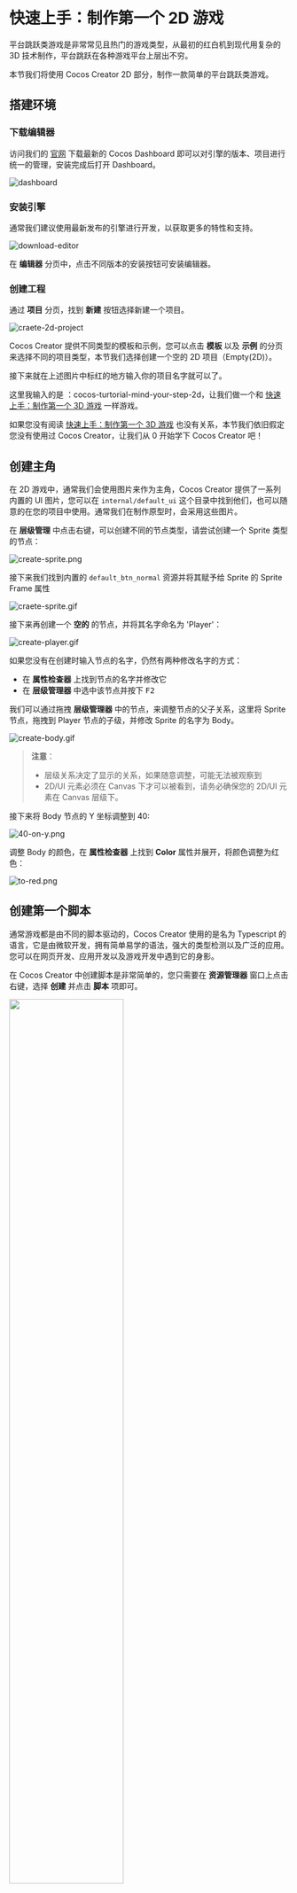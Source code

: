 # 快速上手：制作第一个 2D 游戏

平台跳跃类游戏是非常常见且热门的游戏类型，从最初的红白机到现代用复杂的 3D 技术制作，平台跳跃在各种游戏平台上层出不穷。

本节我们将使用 Cocos Creator 2D 部分，制作一款简单的平台跳跃类游戏。

## 搭建环境

### 下载编辑器

访问我们的 [官网](https://www.cocos.com/creator-download) 下载最新的 Cocos Dashboard 即可以对引擎的版本、项目进行统一的管理，安装完成后打开 Dashboard。

![dashboard](images/projects.png)

### 安装引擎

通常我们建议使用最新发布的引擎进行开发，以获取更多的特性和支持。

![download-editor](images/download-editor.png)

在 **编辑器** 分页中，点击不同版本的安装按钮可安装编辑器。

### 创建工程

通过 **项目** 分页，找到 **新建** 按钮选择新建一个项目。

![craete-2d-project](images/create-2d-empty.png)

Cocos Creator 提供不同类型的模板和示例，您可以点击 **模板** 以及 **示例** 的分页来选择不同的项目类型，本节我们选择创建一个空的 2D 项目（Empty(2D)）。

接下来就在上述图片中标红的地方输入你的项目名字就可以了。

这里我输入的是 ：cocos-turtorial-mind-your-step-2d，让我们做一个和 [快速上手：制作第一个 3D 游戏](../first-game/index.md) 一样游戏。

如果您没有阅读 [快速上手：制作第一个 3D 游戏](../first-game-2d/index.md) 也没有关系，本节我们依旧假定您没有使用过 Cocos Creator，让我们从 0 开始学下 Cocos Creator 吧！

## 创建主角

在 2D 游戏中，通常我们会使用图片来作为主角，Cocos Creator 提供了一系列内置的 UI 图片，您可以在 `internal/default_ui` 这个目录中找到他们，也可以随意的在您的项目中使用。通常我们在制作原型时，会采用这些图片。

在 **层级管理** 中点击右键，可以创建不同的节点类型，请尝试创建一个 Sprite 类型的节点：

![create-sprite.png](images/create-sprite.png)

接下来我们找到内置的 `default_btn_normal` 资源并将其赋予给 Sprite 的 Sprite Frame 属性

![craete-sprite.gif](images/create-sprite.gif)

接下来再创建一个 **空的** 的节点，并将其名字命名为 'Player'：

![create-player.gif](images/create-player.gif)

如果您没有在创建时输入节点的名字，仍然有两种修改名字的方式：

- 在 **属性检查器** 上找到节点的名字并修改它
- 在 **层级管理器**  中选中该节点并按下 <kbd>F2</kbd>

我们可以通过拖拽 **层级管理器** 中的节点，来调整节点的父子关系，这里将 Sprite 节点，拖拽到 Player 节点的子级，并修改 Sprite 的名字为 Body。

![create-body.gif](./images/create-body.gif)

> **注意**：
> - 层级关系决定了显示的关系，如果随意调整，可能无法被观察到
> - 2D/UI 元素必须在 Canvas 下才可以被看到，请务必确保您的 2D/UI 元素在 Canvas 层级下。

接下来将 Body 节点的 Y 坐标调整到 40:

![40-on-y.png](images/40-on-y.png)

调整 Body 的颜色，在 **属性检查器** 上找到 **Color** 属性并展开，将颜色调整为红色：

![to-red.png](images/to-red.png)

## 创建第一个脚本

通常游戏都是由不同的脚本驱动的，Cocos Creator 使用的是名为 Typescript 的语言，它是由微软开发，拥有简单易学的语法，强大的类型检测以及广泛的应用。 您可以在网页开发、应用开发以及游戏开发中遇到它的身影。

在 Cocos Creator 中创建脚本是非常简单的，您只需要在 **资源管理器** 窗口上点击右键，选择 **创建** 并点击 **脚本** 项即可。

<img src='images/create-fist-script.png' width='64%' height='64%'></img>

通常我们会选择创建一个新的目录来存放这些脚本，接下来我们将创建一个名为 'Scripts' 的目录并新建一个名为 `PlayerController` 的脚本用于控制角色：

![create-scripts.gif](images/create-scripts.gif)

这样由引擎模板创建的脚本为组件，他的代码如下：

```ts
import { _decorator, Component, Node } from 'cc';
const { ccclass, property } = _decorator;

@ccclass('PlayerController')
export class PlayerController extends Component {
    start() {

    }

    update(deltaTime: number) {
        
    }
}
```

**组件** 必须要挂在在某个节点上才会生效，因此尝试将 PlayerController 脚本拖拽到 Player 节点的 **属性检查器上**：

![add-player-controller.gif](images/add-player-controller.gif)

> 您也可以点击 **Add Component** 按钮来添加不同的组件。

## 制作地图

在 2D 游戏里面，地图同样的也可以用图片来代替。实际上，在 2D 游戏里面绝大多数的可见物都可以用图像来描述。这也是 2D 游戏比 3D 游戏简单的地方，所以通常最开始学习时，我们可以考虑从 2D 部分开始。

我们根据上述创建角色 Body 的步骤创建一个地图块，并将其命名为 Box，并使其大小和角色一致。

- 在 **层级管理器** 里面点击右键创建一个新的精灵（Sprite）节点并选择将 **Sprite Frame** 属性配置为 default_btn_normal
- 修改其名字为 Box

![create-box.png](images/create-box.png)

### 预制体

预制体是引擎的一种特殊资源，他可以将节点作为一种资源持久化的保存在 **资源管理器** 里面，这样就可以复用到其他情景。

制作预制体的方法也比较简单，我们只需找到刚刚制作的 Box 节点，拖拽他到 **资源管理器** 里面。

场景内的 Box 节点，运行游戏之前可以将它删除。

![create-box-prefab.gif](images/create-box-prefab.gif)

> 一般来说，我们会用不同的目录来存放不同类型的资源，保持您的工程目录干净整洁是非常好的习惯！

### 保存场景

引擎必须要一个场景才可以正常运行，目前我们编辑的场景是未经保存的，在 **资源管理器** 里面创建一个名为 Scene 的目录用于保存场景：

![scene-dir.png](images/scene-dir.png)

按下 <kbd>Ctrl</kbd> + <kbd>S</kbd>，在首次保存场景时会弹出保存的界面，之后我们输入 game，并将其保存在 Scene 目录下：

![save-scene.png](images/save-scene.png)

此时场景就保存完毕，我们可以在 **资源管理器** 内看到场景资源，以后任何的修改都可以通过按下 <kbd>Ctrl</kbd> + <kbd>S</kbd> 来保存到 game 这个场景内。

![saved-scene.png](images/saved-scene.png)

此时就可以观察到整个场景的状态，红色用于代表玩家而白色代表地面的地块。

![scene.png](images/scene.png)

> 记得随时保存你的场景，以避免在断电或不可预知的情况下的内容丢失。

## 完善角色

虽然我们角色已经制作好了，但是他完全不能动起来，也没有任何代码可以驱动他。因此我们接下来将从这两个方
面努力去完善角色。

### 让角色动起来

对于角色，我们的策略是：

- 当前鼠标被按下时，角色开始跳跃
- 当角色跳跃一定的时间后，结束跳跃过程

因此我们可以在脚本中添加一些方法，用于完善角色的行为：

- 监听鼠标输入

    ```ts
    onMouseUp(event: EventMouse) {}
    ```

- 根据步数跳跃：

    ```ts
    jumpByStep(step: number) {}
    ```

- 根据每次的更新来计算角色最新的位置：

    ```ts
    update (deltaTime: number) {}
    ```

接下来我们来完善这些方法：

#### 监听输入

Cocos Creator 支持鼠标、键盘、触摸以及游戏手柄等硬件，并将其封装在了 `input` 这个类里面，我们可以通过如下的代码来监听输入：

```ts
start () {
    input.on(Input.EventType.MOUSE_UP, this.onMouseUp, this);
}
```

> `input` 和 `Input` 是实例和类型的区别。

上述代码将监听鼠标弹起的事件并调用 `onMouseUp` 这个方法。

在 `onMouseUp` 这个方法内，我们通过判断鼠标是左键还是右键被按下，来确定要跳几步：

```ts
onMouseUp(event: EventMouse) {
    if (event.getButton() === 0) {
        this.jumpByStep(1);
    } else if (event.getButton() === 2) {
        this.jumpByStep(2);
    }
}
```

`getButton` 方法会在鼠标左键被按下时返回 0，而右键则是 2。

#### 移动角色

对于大多与游戏角色来说，动起来的概念就是将其位置发生变化，对于匀速移动的物体，他移动后的位置应该是如下描述的：

```math
P_1 = P_0 + v*t
```

因此我们可以通过计算上一次物体的位置，在加上速度和时间的乘积即可。而时间间隔我们采用 `update` 方法里面的 `deltaTime` 参数。

```ts
update (deltaTime: number) {}
```

这里我们整理下角色移动所需要的一些信息：

- 是否开始跳跃： `_startJump`，用于判断角色是否在跳跃状态
- 跳跃步数：一步或者两步 `_jumpStep`，用于记录鼠标的输入，并将其转化为数值。因为我们规定角色最多只能跳两步，那么他可能是 1 或者 2。
- 跳跃时间：`_jumpTime`，这个数值类型的变量用于记录整个跳跃的时长
- 当前的跳跃时间：`_curJumpTime`，每次跳跃前，将这个值置为 0，在更新时进行累计并和 `_jumpTime` 进行对比，如果超过了 `_jumpTime`，那么我们认为角色完成了一次完整的跳跃
- 移动速度：`_curJumpSpeed`，用于记录跳跃时的移动速度
- 当前的位置：`_curPos`，记录和计算角色的当前位置
- 位移： `_deltaPos`，每一帧我们都需要记录下位置和时间间隔的乘积，我们将用他来存储计算结果
- 目标位置：`_targetPos`，最终的落点，我们将在跳跃结束时将角色移动这个位置以确保最终的位置正确，这样可以处理掉某些误差的情况

在 PlayerController 中添加上述的属性：

```ts
private _startJump: boolean = false;
private _jumpStep: number = 0;
private _curJumpTime: number = 0;
private _jumpTime: number = 0.3;
private _curJumpSpeed: number = 0;
private _curPos: Vec3 = new Vec3();
private _deltaPos: Vec3 = new Vec3(0, 0, 0);
private _targetPos: Vec3 = new Vec3();   
```

那么我们要做的事情很容易这么做：

- 在 `jumpByStep` 里面计算出角色要移动所必须的信息
- 在 `update` 里面执行角色运动的行为

那么代码就可以填充为：

```ts
jumpByStep(step: number) {
    if (this._startJump) {
        return;
    }
    this._startJump = true;  // 标记开始跳跃
    this._jumpStep = step; // 跳跃的步数 1 或者 2
    this._curJumpTime = 0; // 重置开始跳跃的时间
    this._curJumpSpeed = this._jumpStep / this._jumpTime; // 根据时间计算出速度
    this.node.getPosition(this._curPos); // 获取角色当前的位置
    Vec3.add(this._targetPos, this._curPos, new Vec3(this._jumpStep, 0, 0));    // 计算出目标位置
}
```

Vec3 是 三维矢量 Vector3 的缩写，这个类会提供三维矢量的存储和一些计算的方法。其中 `Vec3.add` 是他提供的静态方法，用于计算两个向量相加，并将结果存储在第一个参数 `_targetPos` 里面。

不是 2D 游戏吗？为什么要操作 Vector3。虽然我们在编辑器看到的位置信息都是 2D 的但是在引擎中的计算都是实际上以 3D 为基础的，因此在计算是都会采用三维矢量作为运算位置的基础。

接下来将计算在跳跃状态下，角色的移动，非跳跃状态我们什么都不做保持静止就可以：

```ts
update (deltaTime: number) {
    if (this._startJump) {
        this._curJumpTime += deltaTime; // 累计总的跳跃时间
        if (this._curJumpTime > this._jumpTime) { // 当跳跃时间是否结束
            // end 
            this.node.setPosition(this._targetPos); // 强制位置到终点
            this._startJump = false;               // 清理跳跃标记
        } else {
            // tween
            this.node.getPosition(this._curPos); 
            this._deltaPos.x = this._curJumpSpeed * deltaTime; //每一帧根据速度和时间计算位移
            Vec3.add(this._curPos, this._curPos, this._deltaPos); // 应用这个位移
            this.node.setPosition(this._curPos); // 将位移设置给角色
        }
    }
}
```

此时如果点击 ![preview-menu.png](images/preview-menu.png) 已经可以看到角色的运动了。

![without-scale.gif](images/without-scale.gif)

需要注意一点，在 2D 世界里面，如果位移一个单位，那么这个位置不会很明显，这是因为我们的 Cavans 设定为  960 x 640, 因此横向移动 1 个单位，他相当于移动 Canvas 的 1/960。

> 这里和 3D 最大的不同是，3D 我们可以设置 1 个单位的尺寸通常为米或者厘米等等，但是在 2D 里，通常是通过和 Canvas 的尺寸对比得出的单位。

因此我们要对移动的单位进行放大，这里可以在 PlayerController 上面添加一个用于记录放大比的常量：

```ts

export const BLOCK_SIZE = 40; // 添加一个放大比

@ccclass("PlayerController")
// 其他代码略
```

注意这里我们添加了一个常量 `BLOCK_SIZE` 并使其等于 40 和角色以及方块的大小一致。

将 `jumpByStep` 修改为：

```ts
jumpByStep(step: number) {
    if (this._startJump) {
        return;
    }
    this._startJump = true;
    this._jumpStep = step;
    this._curJumpTime = 0;
    this._curJumpSpeed = this._jumpStep * BLOCK_SIZE/ this._jumpTime;
    this.node.getPosition(this._curPos);
    Vec3.add(this._targetPos, this._curPos, new Vec3(this._jumpStep* BLOCK_SIZE, 0, 0));    
}
```

再次启动游戏可以看到正常的移动速度了：

![with-scale.gif](images/with-scale.gif)

此时 `PlayerController` 代码如下：

```ts
import { _decorator, Component, Vec3, EventMouse, input, Input } from "cc";
const { ccclass, property } = _decorator;

export const BLOCK_SIZE = 40;

@ccclass("PlayerController")
export class PlayerController extends Component {

    private _startJump: boolean = false;
    private _jumpStep: number = 0;
    private _curJumpTime: number = 0;
    private _jumpTime: number = 0.3;
    private _curJumpSpeed: number = 0;
    private _curPos: Vec3 = new Vec3();
    private _deltaPos: Vec3 = new Vec3(0, 0, 0);
    private _targetPos: Vec3 = new Vec3();

    start () {
        input.on(Input.EventType.MOUSE_UP, this.onMouseUp, this);
    }

    reset() {
    }   

    onMouseUp(event: EventMouse) {
        if (event.getButton() === 0) {
            this.jumpByStep(1);
        } else if (event.getButton() === 2) {
            this.jumpByStep(2);
        }

    }

    jumpByStep(step: number) {
        if (this._startJump) {
            return;
        }
        this._startJump = true;
        this._jumpStep = step;
        this._curJumpTime = 0;
        this._curJumpSpeed = this._jumpStep * BLOCK_SIZE/ this._jumpTime;
        this.node.getPosition(this._curPos);
        Vec3.add(this._targetPos, this._curPos, new Vec3(this._jumpStep* BLOCK_SIZE, 0, 0));    
    }
   
    update (deltaTime: number) {
        if (this._startJump) {
            this._curJumpTime += deltaTime;
            if (this._curJumpTime > this._jumpTime) {
                // end
                this.node.setPosition(this._targetPos);
                this._startJump = false;              
            } else {
                // tween
                this.node.getPosition(this._curPos);
                this._deltaPos.x = this._curJumpSpeed * deltaTime;
                Vec3.add(this._curPos, this._curPos, this._deltaPos);
                this.node.setPosition(this._curPos);
            }
        }
    }
}
```

### 制作动画

Cocos Creator 支持多种动画效果，比如常见的关键帧动画、Spine 以及龙骨等动画格式，3D 中也支持蒙皮、通过外部第三方工具制作并导入如 FBX、glTF 等格式的动画。

通常我们在制作 2D 动画时，有几种办法：

- 关键帧动画：通过引擎制作，常用于如 UI 动画、序列帧动画等
- 骨骼动画：通过第三方 2D 动作制作工具导出并使用，请参考 [骨骼动画资源（Spine）](../../asset/spine.md) 或 [骨骼动画资源（DragonBones）](../../asset/dragonbones.md)

本教程中我们会使用关键帧动画来制作角色的跳跃效果。

首先在角色的 Body 节点上，增加一个 Animation 的组件：

![add-animation.png](images/add-animation.png)

在 **资源管理器** 内新建 Animation 的目录，并创建一个名为 oneStep 的动画剪辑。

![create-clip-onestep.gif](images/create-clip-onestep.gif)

在 **层级管理器** 里面选中 Body 节点，并将 oneStep 拖拽到 **Clips** 属性上：

![assign-clip.gif](images/assign-clip.gif)

在编辑器下方控制台处切换到 **动画** 分页并点击下方的 **进入编辑模式** 按钮：

![enter-anim-editing-mode.png](images/enter-anim-editing-mode.png)

在动画编辑器里面，可以添加不同的动画轨道。

![add-position-track.png](images/add-position-track.png)

添加完成 postion 这个轨道以后，就可以添加不同的关键帧，添加方式也比较简单，我们可以在编辑模式下，只要在场景中或者属性检查器内修改物体的位置，此时如果动画轨道上没有关键帧，则会在轨道上添加一个新的关键帧。

这里我们将指向当前帧的指针拖拽到不同位置，并改变物体的位置，此时就会创建新的关键帧。

![add-keyframes.gif](images/add-keyframes.gif)

布局下列的关键帧：

- 0 帧：位置信息为：[0,40]
- 10 帧: 位置信息为：[0,120]
- 20 帧: 位置信息为：[0,40]

> 记得点击 **保存** 按钮对动画剪辑进行保存。

可以通过点击 **播放** 按钮在场景中预览动画。

![preview-oneStep.gif](images/preview-oneStep.gif)

参考 oneStep 动画的制作过程，制作 twoStep 动画。

![create-twostep.gif](images/create-twostep.gif)

### 播放动画

在制作好动画之后，我们可以驱动 PlayerController 来播放动画，播放动画的代码很简单：

```ts
animation.play('oneStep');
```

- animation 是 Body 动画的动画组件的 ‘引用’。
- play 指的是播放动画的方法，他的参数是我们之前创建好的 oneStep 这个动画剪辑，在 Cocos Creator 中，如果要播放对应的动画，必须将该动画配置在 Animation 组件的 Clips 属性内

在 PlayerController 中将如下的代码：

```ts
@property(Animation)
BodyAnim:Animation = null;
```

添加的位置如下：

```ts
@ccclass("PlayerController")
export class PlayerController extends Component {

    @property(Animation)
    BodyAnim:Animation = null;
    ...
}
```

这里我们给 BodyAnim 添加了一个名为 `@property` 的属性，这样的语法被称为 [装饰器](../../scripting/decorator.md)，这里的 `@property` 可以帮助编辑器，使其将 BodyAnim 在编辑器内视为 Animation 类型。

如果这里代码没有编译通过，请查看是否有 `const { ccclass, property } = _decorator;` 代码，这里的语句将会正确的将 `property` 方法导出，完整的导出如下：

```ts
import { _decorator, Component, Vec3, EventMouse, input, Input, Animation } from "cc";
const { ccclass, property } = _decorator;

```

> **注意**：Typescript 的内置库和 Cocos Creator 都有名为 Animation 的类，请确保导入的是 cc 命名空间下的 Animation，也就是上述代码中的 ` .... Animation } from "cc" ` 部分。

在 `jumpByStep` 方法内，添加如下的代码：

```ts
if (this.BodyAnim) {
    if (step === 1) {
        this.BodyAnim.play('oneStep');
    } else if (step === 2) {
        this.BodyAnim.play('twoStep');
    }
}
```

此时的 `jumpByStep` 看起来是这样的：

```ts
jumpByStep(step: number) {
    if (this._startJump) {
        return;
    }
    this._startJump = true;
    this._jumpStep = step;
    this._curJumpTime = 0;
    this._curJumpSpeed = this._jumpStep * BLOCK_SIZE/ this._jumpTime;
    this.node.getPosition(this._curPos);
    Vec3.add(this._targetPos, this._curPos, new Vec3(this._jumpStep* BLOCK_SIZE, 0, 0));  
    
    if (this.BodyAnim) {
        if (step === 1) {
            this.BodyAnim.play('oneStep');
        } else if (step === 2) {
            this.BodyAnim.play('twoStep');
        }
    }
}
```

回到编辑器，此时可以通过拖拽的方式添加 BodyAnim 到 PlayerController 上：

![assign-body-anim.gif](images/assign-body-anim.gif)

点击运行游戏，点击鼠标都可以看到角色正常的跳起来：

![preview-anim.gif](images/preview-anim.gif)

如果仔细观察的话，现在我们使用的是统一的 `_jumpTime = 0.3`，实际上两个动画的时长并不一致，因此可以看到如上图奇怪的动画效果，可以通过获取动画剪辑的时长来动态调整 `_jumpTime`。
这里举个例子：

```ts
const oneStep = 'oneStep';
const state = this.BodyAnim.getState(oneStep);        
this._jumpTime = state.duration;
```

twoStep 动画和上文代码类似，您可以自己尝试完成：

![jumptime-with-duration.gif](images/jumptime-with-duration.gif)

## 游戏管理器（GameManager）

在游戏中，我们可以通过手动布置 Box 节点来生成地图，但是这样的话地图就是固定了，为了让每次开始游戏的地图有变化并为玩家提供一些惊喜，可以选择通过动态生成方块的方式来创建地图。

这样我们就需要将生成的过程和结果保存起来，一般情况为了保存游戏的数据，我们需要创建一些类来辅助这类工作。这样的类我们称之为 **Manager** 管理器。

在 **资源管理器** 的 **Scripts** 目录内，点击右键创建新的 Typescript 组件并将其命名为： **GameManager**。

> 在 Cocos Creator 内创建组件时会同时确定组件内根据模板生成的内容。
> 如果您在不熟悉的情况下输入了错误的名字，可以选择删除再重新创建一个新的文件。
> 如果只是修改文件名，不修改里面的内容，会导致类名与文件名不一致，而无法在 **属性检查器** 内找到对应的类。

创建好 GameManager 之后，我们可以将其挂在在场景内任何一个节点上，但出于清晰的考虑我们一般会选择创建一个同名的节点，并将 GameManager 挂在在他上面：

![create-game-manager.png](images/create-game-manager.png)

首先我们需要让 GameManager 知道他应该用那个资源作为地图块来创建，因此我们可以在代码中添加 `boxPrefab` 来指向我们之前已经创建好的 Box 预制体。

```ts
@property({type: Prefab})
public boxPrefab: Prefab|null = null;
```

> @property 依旧是装饰器的用法，如果你不记得了，可以回到之前角色 **播放动画** 部分。

将上述的代码添加下如下位置：

```ts
import { _decorator, Component, Prefab } from 'cc';
const { ccclass, property } = _decorator;

@ccclass('GameManager')
export class GameManager extends Component {

    @property({type: Prefab})
    public boxPrefab: Prefab|null = null;

    start(){}

    update(dt: number): void {
        
    }
}
```

之后回到编辑器并将 Box 预制体拖拽到 GameManager 上：

![assign-box-prefab.gif](images/assign-box-prefab.gif)

我们可以用一个数值类型的数组来存储当前的位置到底是方块还是坑，但实际上有更好的办法，我们声明如下的枚举，用 `BT_NONE` 来表示坑，而 `BT_STONE` 来表示方块，这样的表示会让我们的代码更加的易读。

```ts
enum BlockType{
    BT_NONE,
    BT_STONE,
};
```

在 Typescript 里面您可以将这个枚举放在类的上面，这样可以确保 GameManager 可以访问他，同时由于没有添加 export 关键字，这意味着这个枚举只有在 GameManager.ts 这个模块内才可以访问。

接下来我们需要生成并记录下地图的生成情况，可以声明如下的成员变量来存储它们，同时如果想要在编辑器里面配置初始化时道路的长度，可以声明一个变量 `roadLength` 来记录：

```ts
import { _decorator, CCInteger, Component, Prefab } from 'cc';
const { ccclass, property } = _decorator;

enum BlockType{
    BT_NONE,
    BT_STONE,
};

@ccclass('GameManager')
export class GameManager extends Component {

    @property({type: Prefab})
    public boxPrefab: Prefab|null = null;
    @property({type: CCInteger})
    public roadLength: number = 50;
    private _road: BlockType[] = [];

    start() {
       
    }  
}
```

> 用数组来存储这些地图数据是很好的主意，因为数组可以进行快速的访问，我们可以通过索引很快查询到某个位置是方块还是坑。

填充地图的流程是这样的：

- 每次生成时，需要将上次的结果清除
- 第一个地块永远是方块，保证角色不会掉下去
- 由于我们的角色可以选择跳 1 个方块或者 2 个方块，和某个戴红帽子穿背带裤家伙比起来太弱鸡了，因此坑最多不应该连续超过 2 个，也就意味着如果前面 1 个地块是坑，那么接下来的地块必须是方块

接下来为 `GameManager` 添加几个方法：

- 生成地图的方法：

    ```ts
   generateRoad() {

        // 清理上次的结果
        this.node.removeAllChildren();

        this._road = [];
        // startPos 开始位置必须是方块
        this._road.push(BlockType.BT_STONE);

        // 随机的方法生成地图
        for (let i = 1; i < this.roadLength; i++) {
            if (this._road[i-1] === BlockType.BT_NONE) {
                this._road.push(BlockType.BT_STONE);
            } else {
                this._road.push(Math.floor(Math.random() * 2));
            }
        }

        let linkedBlocks = 0;
        for (let j = 0; j < this._road.length; j++) {
            if(this._road[j]) {
                ++linkedBlocks;
            }
            if(this._road[j] == 0) {
                if(linkedBlocks > 0) {
                    this.spawnBlockByCount(j - 1, linkedBlocks);
                    linkedBlocks = 0;
                }
            }        
            if(this._road.length == j + 1) {
                if(linkedBlocks > 0) {
                    this.spawnBlockByCount(j, linkedBlocks);
                    linkedBlocks = 0;
                }
            }
        }
    }
    ```

    > `Math.floor`： 这个方法是 Typescript 数学库的方法之一：我们知道 floor 是地板的意思，这表示取这个方法参数的 "地板"，也就是向下取整。
    > `Math.random`：同样 random 也是标准数学库的方法之一，用于随机一个 0 到 1 之间的小数，注意取值范围是 [0, 1)。
    > 所以 `Math.floor(Math.random() * 2)` 这段代码的意思很简单，就是从 [0, 2) 中随机取 1个数并向下取整，得到的结果是 0 或者 1，恰好和 枚举 `BlockType` 中声明的 `BT_NONE` 和 `BT_STONE`。
    > 顺便说一句，在 Typescript 的枚举中，如果你没有给枚举赋值，那么枚举的值会顺序的从 0 开始分配。

- 根据 `BlockType` 生成方块：

    ```ts
    spawnBlockByType(type: BlockType) {
        if (!this.boxPrefab) {
            return null;
        }

        let block: Node|null = null;
        switch(type) {
            case BlockType.BT_STONE:
                block = instantiate(this.boxPrefab);
                break;
        }

        return block;
    }
    ```

    通过 `BlockType` 来确定是否要真的创建这个方块，当然只在 `type` 为 `BT_STONE` 的时候我们通过 `instantiate` 方法来创建方块，其他情况下，返回一个空值。

    > instantiate: 是 Cocos Creator 提供的克隆预制体的方法。当然它不仅能克隆预制体，你甚至可以用它克隆别的类型比如某个对象！

- 根据所需的数量和前 1 个位置来生成方块：

    ```ts
    spawnBlockByCount(lastPos: number, count: number) {
        let block: Node|null = this.spawnBlockByType(BlockType.BT_STONE);
        if(block) {
            this.node.addChild(block);
            block?.setScale(count, 1, 1);
            block?.setPosition((lastPos - (count - 1) * 0.5)*BLOCK_SIZE, -1.5, 0);
        }
    }
    ```

    `spawnBlockByCount` 会根据 `spawnBlockByType` 的结果来创建方块，当然如果连续某个方块不仅仅占据 1 个格子时，会根据他所占的格子数来调整他在 X 轴的缩放：`block?.setScale`。之后通过 `setPosition` 将其放在合适的位置上。

    > 在 Cocos Creator 中，设置节点的位置需要使用 `setPosition` 方法或者 `set position` 这样的读取器。

此时如果我们在 `GameManager` 的 `start` 内调用 `generateRoad` 来创建地图：

```ts
start() {
    this.generateRoad()
}  
```

运行游戏后可以观察到地图的生成的情况：

![gen-road.png](images/gen-road.png)

## 相机和卷轴

2D 横版游戏中必须要处理卷轴问题，所谓的卷轴就是相机随着角色的运动而运动，导致看到的场景不太一样的情况。

为了实现卷轴，我们需要允许 Camera 可以移动并不在强制和 Canvas 对齐，取消 Canvas 节点上 `cc.Canvas` 组件的 **Align Canvas With Screen** 属性：

![setup-scroll.gif](./images/setup-scroll.gif)

此时运行游戏就可以观察到相机的跟随情况：

![scroll.gif](images/scroll.gif)

## 菜单制作

对于大多数游戏来说，UI 都是比较重要的部分，通过 UI 的提示，可以让玩家知道某些游戏内的信息，让玩家选择不同的游戏策略。

和 3D 不同（假如您已经看过 3D 入门篇的话），2D 游戏类型下，我们本身有一个名为 Canvas 的节点的，但是这个节点我们将只会拿它来作为角色、地图和游戏逻辑的父节点。因为 Cavans 的相机会移动，如果依然使用 Canvas 的相机，会导致 UI 无法渲染，所以我们必须创建一个新的 Canvas 来作为 UI 的容器。

在 **层级管理器** 中点击右键选择创建一个新的 Canvas 并将其命名为 UICanvas：

![create-ui-canvas.png](images/create-ui-canvas.png)

![ui-canvas.png](images/ui-canvas.png)

在 UICanvas 上点击右键并创建一个空的节点命名为 'StartMenu'，并在 StartMenu 节点下创建一个按钮将其子节点 Label 的 **String** 属性修改为 Play。

![create-start-menu.png](images/create-start-menu.png)

之后可以添加一个背景框和一些文本提示用于提示用户游戏的操作是怎么样的：

选中 StartMenu 点击右键创建一个 Sprite，将其名字修改为 Bg，从 **资源管理器** 的 internal 目录内，找到 default_panel 资源并赋予给 Bg 的 **Sprite Frame** 属性，调整 **Type** 为 **SLICED**，并调整好 Bg 的 UITransform 内的 Content Size 属性：

![create-bg.gif](images/create-bg.gif)

在 StartMenu 下方创建一个名为 Title 的 Label，并修改其属性如下所示：

![create-title.png](images/create-title.png)

继续创建一些 Label 用于描述游戏的玩法：

![create-tip.png](images/create-tip.png)

同理添加一个 Label 用于代表角色走了几步，注意 Step 这个 Label 不要作为 StartMenu 的子节点：

![step.png](images/step.png)

接下来我们就可以完善整个游戏逻辑。

## 游戏状态

我们游戏有三种状态，初始化、游戏中、游戏重置或者结算，和下棋类似，大部分游戏都可以粗略分解为这样的三个状态。

因此我们也可以定义这样的枚举来描述游戏状态。

```ts
enum GameState{
    GS_INIT,
    GS_PLAYING,
    GS_END,
};
```

将上述的代码放在枚举 `BlockType` 附近。

这里我们为 GameManager 添加一个 `curState` 的读取器提供给外界，使其可以用于控制游戏的状态：

```ts
set curState (value: GameState) {
    switch(value) {
        case GameState.GS_INIT:            
            break;
        case GameState.GS_PLAYING:           
            break;
        case GameState.GS_END:
            break;
    }
}
```

> 读取器是 Typescript 的一种语法，用于保护某些属性，观察上述的代码可以看到 curState 并不会被直接设置，而是由我们在读取器内做了某些判断，这样可以保护 curState 的逻辑。

添加一个 `init` 方法用于表示进入到 GS_INIT 时游戏的处理：

```ts
init() {}
```

同时在 `set curState` 的时候调用它：

```ts
set curState (value: GameState) {
    switch(value) {
        case GameState.GS_INIT:            
            this.init();
            break;
        case GameState.GS_PLAYING:           
            break;
        case GameState.GS_END:
            break;
    }
}
```

为了在游戏开始时不让用户操作角色，而在游戏进行时让用户操作角色，我们需要动态地开启和关闭角色对鼠标消息的监听。在 `PlayerController` 脚本中做如下修改：

```ts
start () {
    //input.on(Input.EventType.MOUSE_UP, this.onMouseUp, this);
}

setInputActive(active: boolean) {
    if (active) {
        input.on(Input.EventType.MOUSE_UP, this.onMouseUp, this);
    } else {
        input.off(Input.EventType.MOUSE_UP, this.onMouseUp, this);
    }
}
```

此时的 GameManager 看起来是这样的：

```ts
import { _decorator, CCInteger, Component, instantiate, Node, Prefab } from 'cc';
import { BLOCK_SIZE, PlayerController } from './PlayerController';
const { ccclass, property } = _decorator;

enum BlockType{
    BT_NONE,
    BT_STONE,
};

enum GameState{
    GS_INIT,
    GS_PLAYING,
    GS_END,
};

@ccclass('GameManager')
export class GameManager extends Component {

    @property({type: Prefab})
    public boxPrefab: Prefab|null = null;
    @property({type: CCInteger})
    public roadLength: number = 50;
    private _road: BlockType[] = [];

    start() {
        this.curState = GameState.GS_INIT; // 第一初始化要在 start 里面调用
    }    

    init() {       
        this.generateRoad();        
    }

    set curState (value: GameState) {
        switch(value) {
            case GameState.GS_INIT:
                this.init();
                break;
            case GameState.GS_PLAYING:                
                
                break;
            case GameState.GS_END:
                break;
        }
    }

    generateRoad() {

        this.node.removeAllChildren();

        this._road = [];
        // startPos
        this._road.push(BlockType.BT_STONE);

        for (let i = 1; i < this.roadLength; i++) {
            if (this._road[i-1] === BlockType.BT_NONE) {
                this._road.push(BlockType.BT_STONE);
            } else {
                this._road.push(Math.floor(Math.random() * 2));
            }
        }

        let linkedBlocks = 0;
        for (let j = 0; j < this._road.length; j++) {
            if(this._road[j]) {
                ++linkedBlocks;
            }
            if(this._road[j] == 0) {
                if(linkedBlocks > 0) {
                    this.spawnBlockByCount(j - 1, linkedBlocks);
                    linkedBlocks = 0;
                }
            }        
            if(this._road.length == j + 1) {
                if(linkedBlocks > 0) {
                    this.spawnBlockByCount(j, linkedBlocks);
                    linkedBlocks = 0;
                }
            }
        }
    }

    spawnBlockByCount(lastPos: number, count: number) {
        let block: Node|null = this.spawnBlockByType(BlockType.BT_STONE);
        if(block) {
            this.node.addChild(block);
            block?.setScale(count, 1, 1);
            block?.setPosition((lastPos - (count - 1) * 0.5)*BLOCK_SIZE, 0, 0);
        }
    }

    spawnBlockByType(type: BlockType) {
        if (!this.boxPrefab) {
            return null;
        }

        let block: Node|null = null;
        switch(type) {
            case BlockType.BT_STONE:
                block = instantiate(this.boxPrefab);
                break;
        }

        return block;
    }
}
```

接下来我们分析下在每个状态下所需要处理的事情：

- GS_INIT：状态下需要初始化地图、将角色放回到初始点、显示游戏的UI，因此在属性中下列属性：

    ```ts
    @property({ type: Node })
    public startMenu: Node | null = null; // 开始的 UI
    @property({ type: PlayerController }) 
    public playerCtrl: PlayerController | null = null; // 角色控制器
    @property({type: Label}) 
    public stepsLabel: Label|null = null; // 计步器
    ```

    在 `init` 方法中需要做如下的处理：

    ```ts
    init() {       
        if (this.startMenu) {
            this.startMenu.active = true;
        }

        this.generateRoad();

        if (this.playerCtrl) {
            this.playerCtrl.setInputActive(false);
            this.playerCtrl.node.setPosition(Vec3.ZERO);
            this.playerCtrl.reset();
        }
    }
    ```

    init 时我们先显示 StartMenu、创建地图以及重设角色的为和状态并禁用角色输入。

- GS_PLAYING：在状态下隐藏 StartMenu、重设计步器的数值以及启用用户输入：

    ```ts
    if (this.startMenu) {
        this.startMenu.active = false;
    }

    if (this.stepsLabel) {
        this.stepsLabel.string = '0';   // 将步数重置为0
    }

    setTimeout(() => {      //直接设置active会直接开始监听鼠标事件，做了一下延迟处理
        if (this.playerCtrl) {
            this.playerCtrl.setInputActive(true);
        }
    }, 0.1);
    ```

- GS_END：暂时没有什么好添加的，当然您可以根据喜好添加一些结算用的逻辑让游戏看起来更完善

回到编辑器，绑定好 GameManager 需要的属性：

![bind-manager.png](images/bind-manager.png)

### 绑定按钮事件

在 GameManager 内添加如下的方法，用于响应 Play 按钮按下的事件：

```ts
onStartButtonClicked() {
    this.curState = GameState.GS_PLAYING;
}
```

回到编辑器，找到开始按钮，并在 **Click Events** 属性后的输入框内输入 1，然后找到 GameManager 节点并拖拽到下方的 cc.Node 属性内，之后从第二栏的下拉中找到 GameManager 脚本，再从第三栏中选择 `onStartButtonClicked` 事件。

![click-event.gif](images/click-event.gif)

此时已可以正常的开始玩游戏：

![start-game-without-result.gif](./images/start-game-without-result.gif)

接下来就来处理掉到坑里后游戏失败的情况。

### 监听跳跃结束

在 PlayerController 里面添加一个属性用于记录角色当前为多少步：

```ts
private _curMoveIndex: number = 0;
```

在 `reset` 方法中重置这个属性：

```ts
reset() {
    this._curMoveIndex = 0;
}   
```

在 `jumpByStep` 中将这个步数增加，每次的增量是输入的步数：

```ts
jumpByStep(step: number) {
    if (this._startJump) {
        return;
    }
    this._startJump = true;
    this._jumpStep = step;
    this._curJumpTime = 0;
    this._curJumpSpeed = this._jumpStep * BLOCK_SIZE/ this._jumpTime;
    this.node.getPosition(this._curPos);
    Vec3.add(this._targetPos, this._curPos, new Vec3(this._jumpStep* BLOCK_SIZE, 0, 0));  
    
    if (this.BodyAnim) {
        if (step === 1) {
            this.BodyAnim.play('oneStep');
        } else if (step === 2) {
            this.BodyAnim.play('twoStep');
        }
    }

    this._curMoveIndex += step;
}
```

在 PlayerController 中添加一个监听跳跃结束的方法：

```ts
onOnceJumpEnd() {
    this.node.emit('JumpEnd', this._curMoveIndex);
}
```

该方法派发了一个名为 `JumpEnd` 的事件，并将 `_curMoveIndex` 作为参数传递出去。

并在 PlayerController 的 `update` 方法中调用：

```ts
update (deltaTime: number) {
    if (this._startJump) {
        this._curJumpTime += deltaTime;
        if (this._curJumpTime > this._jumpTime) {
            // end
            this.node.setPosition(this._targetPos);
            this._startJump = false;      
            this.onOnceJumpEnd();        
        } else {
            // tween
            this.node.getPosition(this._curPos);
            this._deltaPos.x = this._curJumpSpeed * deltaTime;
            Vec3.add(this._curPos, this._curPos, this._deltaPos);
            this.node.setPosition(this._curPos);
        }
    }
}
```

回到 GameManager 并增加以下的处理：

- 增加一个 `onPlayerJumpEnd` 的方法

    ```ts
    onPlayerJumpEnd(moveIndex: number) {
     
    }
    ```

- 在 `start` 中监听 `` 的事件：

    ```ts
    start() {
        this.curState = GameState.GS_INIT;
        this.playerCtrl?.node.on('JumpEnd', this.onPlayerJumpEnd, this);
    }
    ```

    可以看到这里我们使用的 `this.playerCtrl?.node` 也就是 PlayerController 的节点来接收事件，在 Cocos Creator 中，某个节点派发的事件，只能用这个节点的引用去监听。

- 增加一个用于判定角色是否跳跃到坑或者跳完所有地块的方法：

    ```ts
    checkResult(moveIndex: number) {
        if (moveIndex < this.roadLength) {
            if (this._road[moveIndex] == BlockType.BT_NONE) {   //跳到了空方块上
                this.curState = GameState.GS_INIT;
            }
        } else {    // 跳过了最大长度
            this.curState = GameState.GS_INIT;
        }
    }
    ```

- 填充 `onPlayerJumpEnd` 如下：

    ```ts
    onPlayerJumpEnd(moveIndex: number) {
        if (this.stepsLabel) {
            this.stepsLabel.string = '' + (moveIndex >= this.roadLength ? this.roadLength : moveIndex);
        }
        this.checkResult(moveIndex);
    }
    ```

    上述的方法更新的计步器并检查角色是调到坑里面还是跳所有的方块，如果满足这两个条件，则重置整个游戏逻辑。

## 层级

在 3D 版本中一般不用关心 2D 和 3D 是否会出现层级问题，但是在 2D 中我们需要小心的规划物体的层级以确保显示正确的内容。

此时如果我们启动游戏，则可以看到重叠的现象，这是因为 UICanvas 下的相机也绘制了 Canvas 下的内容：

![layer-error.png](images/layer-error.png)

为了解决这个问题我们可以做如下的处理：

- 将 Canvas 下相关的节点已经 Box 的层级修改为 DEFAULT：

    ![layer-default.png](images/layer-default.png)

    ![box-layer.png](images/box-layer.png)

- 修改 Canvas/Player 下的 Camera 的 **Visibility** 属性如下：

    ![cavans-camera.png](images/cavans-camera.png)

- 修改 UICavans 下的 Camera 如下：

    ![images/uicanvas-camera.png](images/uicanvas-camera.png)

再次启动游戏则显示正常：

![after-layer-setting.gif](images/after-layer-setting.gif)

## 更多功能

接下来您可以处理更多的游戏功能，比如将主角替换为序列关键帧或者通过龙骨/Spine 制作的动画，亦或者增加一些玩法和特效等等。

## 总结

至此，我们的游戏核心逻辑就全部完成了，最后我们稍微梳理下和 3D 不太一样的地方：

- 2D/UI 节点必须放在 Canvas 下面才会显示（实际上是 RenderRoot2D，因为 Canvas 继承自 RenderRoot2D）
- 小心规划物体的层级，需要调整相机的 **Visiblity** 属性来让不同的 Canvas 分开渲染
- 3D 和 2D 的距离单位不同

到此为止，如果您还觉得有困难的话，或有任何意见和建议，欢迎您在 [论坛](https://forum.cocos.org/) 或 [GIT](https://github.com/cocos/cocos-docs) 联系我们。

## 完整代码

PlayerController：

```ts
import { _decorator, Component, Vec3, EventMouse, input, Input, Animation } from "cc";
const { ccclass, property } = _decorator;

export const BLOCK_SIZE = 40;

@ccclass("PlayerController")
export class PlayerController extends Component {

    @property(Animation)
    BodyAnim:Animation = null;

    private _startJump: boolean = false;
    private _jumpStep: number = 0;
    private _curJumpTime: number = 0;
    private _jumpTime: number = 0.3;
    private _curJumpSpeed: number = 0;
    private _curPos: Vec3 = new Vec3();
    private _deltaPos: Vec3 = new Vec3(0, 0, 0);
    private _targetPos: Vec3 = new Vec3();   
    private _curMoveIndex: number = 0;
    start () {
        //input.on(Input.EventType.MOUSE_UP, this.onMouseUp, this);
    }

    setInputActive(active: boolean) {
        if (active) {
            input.on(Input.EventType.MOUSE_UP, this.onMouseUp, this);
        } else {
            input.off(Input.EventType.MOUSE_UP, this.onMouseUp, this);
        }
    }

    reset() {
        this._curMoveIndex = 0;
    }   

    onMouseUp(event: EventMouse) {
        if (event.getButton() === 0) {
            this.jumpByStep(1);
        } else if (event.getButton() === 2) {
            this.jumpByStep(2);
        }

    }

    jumpByStep(step: number) {
        if (this._startJump) {
            return;
        }
        this._startJump = true;
        this._jumpStep = step;
        this._curJumpTime = 0;
        this._curJumpSpeed = this._jumpStep * BLOCK_SIZE/ this._jumpTime;
        this.node.getPosition(this._curPos);
        Vec3.add(this._targetPos, this._curPos, new Vec3(this._jumpStep* BLOCK_SIZE, 0, 0));  
        
        if (this.BodyAnim) {
            if (step === 1) {
                this.BodyAnim.play('oneStep');
            } else if (step === 2) {
                this.BodyAnim.play('twoStep');
            }
        }

        this._curMoveIndex += step;
    }

    
    onOnceJumpEnd() {
        this.node.emit('JumpEnd', this._curMoveIndex);
    }
   
    update (deltaTime: number) {
        if (this._startJump) {
            this._curJumpTime += deltaTime;
            if (this._curJumpTime > this._jumpTime) {
                // end
                this.node.setPosition(this._targetPos);
                this._startJump = false;   
                this.onOnceJumpEnd();           
            } else {
                // tween
                this.node.getPosition(this._curPos);
                this._deltaPos.x = this._curJumpSpeed * deltaTime;
                Vec3.add(this._curPos, this._curPos, this._deltaPos);
                this.node.setPosition(this._curPos);
            }
        }
    }
}
```

GameManager.ts：

```ts
import { _decorator, CCInteger, Component, instantiate, Label, Node, Prefab, Vec3 } from 'cc';
import { BLOCK_SIZE, PlayerController } from './PlayerController';
const { ccclass, property } = _decorator;

enum BlockType {
    BT_NONE,
    BT_STONE,
};

enum GameState {
    GS_INIT,
    GS_PLAYING,
    GS_END,
};

@ccclass('GameManager')
export class GameManager extends Component {

    @property({ type: Prefab })
    public boxPrefab: Prefab | null = null;
    @property({ type: CCInteger })
    public roadLength: number = 50;
    private _road: BlockType[] = [];

    @property({ type: Node })
    public startMenu: Node | null = null;
    @property({ type: PlayerController })
    public playerCtrl: PlayerController | null = null;
    @property({type: Label})
    public stepsLabel: Label|null = null;

    start() {
        this.curState = GameState.GS_INIT;
        this.playerCtrl?.node.on('JumpEnd', this.onPlayerJumpEnd, this);
    }

    init() {
        if (this.startMenu) {
            this.startMenu.active = true;
        }

        this.generateRoad();

        if (this.playerCtrl) {
            this.playerCtrl.setInputActive(false);
            this.playerCtrl.node.setPosition(Vec3.ZERO);
            this.playerCtrl.reset();
        }
    }

    set curState(value: GameState) {
        switch (value) {
            case GameState.GS_INIT:
                this.init();
                break;
            case GameState.GS_PLAYING:
                if (this.startMenu) {
                    this.startMenu.active = false;
                }

                if (this.stepsLabel) {
                    this.stepsLabel.string = '0';   // 将步数重置为0
                }

                setTimeout(() => {      //直接设置active会直接开始监听鼠标事件，做了一下延迟处理
                    if (this.playerCtrl) {
                        this.playerCtrl.setInputActive(true);
                    }
                }, 0.1);
                break;
            case GameState.GS_END:
                break;
        }
    }

    generateRoad() {

        this.node.removeAllChildren();

        this._road = [];
        // startPos
        this._road.push(BlockType.BT_STONE);

        for (let i = 1; i < this.roadLength; i++) {
            if (this._road[i - 1] === BlockType.BT_NONE) {
                this._road.push(BlockType.BT_STONE);
            } else {
                this._road.push(Math.floor(Math.random() * 2));
            }
        }

        let linkedBlocks = 0;
        for (let j = 0; j < this._road.length; j++) {
            if (this._road[j]) {
                ++linkedBlocks;
            }
            if (this._road[j] == 0) {
                if (linkedBlocks > 0) {
                    this.spawnBlockByCount(j - 1, linkedBlocks);
                    linkedBlocks = 0;
                }
            }
            if (this._road.length == j + 1) {
                if (linkedBlocks > 0) {
                    this.spawnBlockByCount(j, linkedBlocks);
                    linkedBlocks = 0;
                }
            }
        }
    }

    spawnBlockByCount(lastPos: number, count: number) {
        let block: Node | null = this.spawnBlockByType(BlockType.BT_STONE);
        if (block) {
            this.node.addChild(block);
            block?.setScale(count, 1, 1);
            block?.setPosition((lastPos - (count - 1) * 0.5) * BLOCK_SIZE, 0, 0);
        }
    }

    spawnBlockByType(type: BlockType) {
        if (!this.boxPrefab) {
            return null;
        }

        let block: Node | null = null;
        switch (type) {
            case BlockType.BT_STONE:
                block = instantiate(this.boxPrefab);
                break;
        }

        return block;
    }

    onStartButtonClicked() {
        this.curState = GameState.GS_PLAYING;
    }

    checkResult(moveIndex: number) {
        if (moveIndex < this.roadLength) {
            if (this._road[moveIndex] == BlockType.BT_NONE) {   //跳到了空方块上
                this.curState = GameState.GS_INIT;
            }
        } else {    // 跳过了最大长度
            this.curState = GameState.GS_INIT;
        }
    }

    onPlayerJumpEnd(moveIndex: number) {
        if (this.stepsLabel) {
            this.stepsLabel.string = '' + (moveIndex >= this.roadLength ? this.roadLength : moveIndex);
        }
        this.checkResult(moveIndex);
    }

}

```
